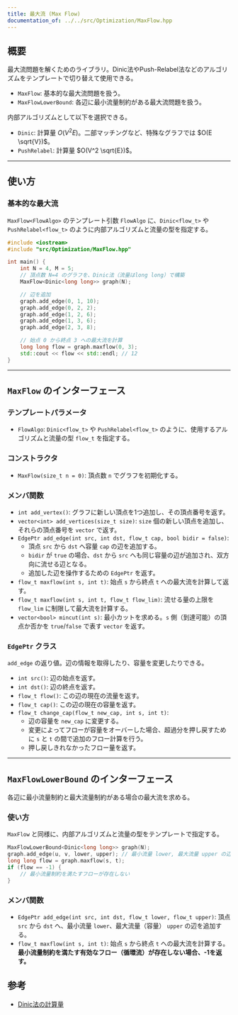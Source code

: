 ```yaml
---
title: 最大流 (Max Flow)
documentation_of: ../../src/Optimization/MaxFlow.hpp
---
```


## 概要

最大流問題を解くためのライブラリ。Dinic法やPush-Relabel法などのアルゴリズムをテンプレートで切り替えて使用できる。

- `MaxFlow`: 基本的な最大流問題を扱う。
- `MaxFlowLowerBound`: 各辺に最小流量制約がある最大流問題を扱う。

内部アルゴリズムとして以下を選択できる。
- `Dinic`: 計算量 $O(V^2 E)$。二部マッチングなど、特殊なグラフでは $O(E \sqrt{V})$。
- `PushRelabel`: 計算量 $O(V^2 \sqrt{E})$。

---

## 使い方

### 基本的な最大流

`MaxFlow<FlowAlgo>` のテンプレート引数 `FlowAlgo` に、`Dinic<flow_t>` や `PushRelabel<flow_t>` のように内部アルゴリズムと流量の型を指定する。

```cpp
#include <iostream>
#include "src/Optimization/MaxFlow.hpp"

int main() {
    int N = 4, M = 5;
    // 頂点数 N=4 のグラフを、Dinic法（流量はlong long）で構築
    MaxFlow<Dinic<long long>> graph(N);

    // 辺を追加
    graph.add_edge(0, 1, 10);
    graph.add_edge(0, 2, 2);
    graph.add_edge(1, 2, 6);
    graph.add_edge(1, 3, 6);
    graph.add_edge(2, 3, 8);

    // 始点 0 から終点 3 への最大流を計算
    long long flow = graph.maxflow(0, 3);
    std::cout << flow << std::endl; // 12
}
```

---

## `MaxFlow` のインターフェース

### テンプレートパラメータ
- `FlowAlgo`: `Dinic<flow_t>` や `PushRelabel<flow_t>` のように、使用するアルゴリズムと流量の型 `flow_t` を指定する。

### コンストラクタ
- `MaxFlow(size_t n = 0)`: 頂点数 `n` でグラフを初期化する。

### メンバ関数
- `int add_vertex()`: グラフに新しい頂点を1つ追加し、その頂点番号を返す。
- `vector<int> add_vertices(size_t size)`: `size` 個の新しい頂点を追加し、それらの頂点番号を `vector` で返す。
- `EdgePtr add_edge(int src, int dst, flow_t cap, bool bidir = false)`:
  - 頂点 `src` から `dst` へ容量 `cap` の辺を追加する。
  - `bidir` が `true` の場合、`dst` から `src` へも同じ容量の辺が追加され、双方向に流せる辺となる。
  - 追加した辺を操作するための `EdgePtr` を返す。
- `flow_t maxflow(int s, int t)`: 始点 `s` から終点 `t` への最大流を計算して返す。
- `flow_t maxflow(int s, int t, flow_t flow_lim)`: 流せる量の上限を `flow_lim` に制限して最大流を計算する。
- `vector<bool> mincut(int s)`: 最小カットを求める。`s` 側（到達可能）の頂点か否かを `true`/`false` で表す `vector` を返す。

### `EdgePtr` クラス
`add_edge` の返り値。辺の情報を取得したり、容量を変更したりできる。
- `int src()`: 辺の始点を返す。
- `int dst()`: 辺の終点を返す。
- `flow_t flow()`: この辺の現在の流量を返す。
- `flow_t cap()`: この辺の現在の容量を返す。
- `flow_t change_cap(flow_t new_cap, int s, int t)`:
  - 辺の容量を `new_cap` に変更する。
  - 変更によってフローが容量をオーバーした場合、超過分を押し戻すために `s` と `t` の間で追加のフロー計算を行う。
  - 押し戻しきれなかったフロー量を返す。

---

## `MaxFlowLowerBound` のインターフェース

各辺に最小流量制約と最大流量制約がある場合の最大流を求める。

### 使い方
`MaxFlow` と同様に、内部アルゴリズムと流量の型をテンプレートで指定する。

```cpp
MaxFlowLowerBound<Dinic<long long>> graph(N);
graph.add_edge(u, v, lower, upper); // 最小流量 lower, 最大流量 upper の辺を追加
long long flow = graph.maxflow(s, t);
if (flow == -1) {
    // 最小流量制約を満たすフローが存在しない
}
```

### メンバ関数
- `EdgePtr add_edge(int src, int dst, flow_t lower, flow_t upper)`: 頂点 `src` から `dst` へ、最小流量 `lower`、最大流量（容量） `upper` の辺を追加する。
- `flow_t maxflow(int s, int t)`: 始点 `s` から終点 `t` への最大流を計算する。**最小流量制約を満たす有効なフロー（循環流）が存在しない場合、-1を返す。**

## 参考
- [Dinic法の計算量](https://misawa.github.io/others/flow/dinic_time_complexity.html)
